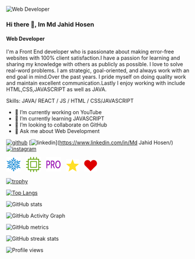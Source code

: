 ![Web Developer](https://media-exp1.licdn.com/dms/image/D5616AQFqVJlWdbCtjQ/profile-displaybackgroundimage-shrink_350_1400/0/1665571270800?e=1671062400&v=beta&t=B2zZiMimqfLxpXIgzgBgagwF0nTueI85dhHKahKqYd4)
### Hi there 👋, Im Md Jahid Hosen
#### Web Developer


I'm a Front End developer who is passionate about making error-free websites with 100% client satisfaction.I have a passion for learning  and sharing my knowledge with others as publicly as possible. I love to solve real-word problems. I am strategic, goal-oriented, and always work with an end goal in mind.Over the past years. I pride myself on doing quality work and maintain excellent communication.Lastly I enjoy working with include HTML,CSS,JAVASCRIPT as well as JAVA.

Skills: JAVA/ REACT / JS / HTML / CSS/JAVASCRIPT 

- 🔭 I’m currently working on YouTube 
- 🌱 I’m currently learning JAVASCRIPT 
- 👯 I’m looking to collaborate on GitHub 
- 💬 Ask me about Web Development 


[<img src='https://cdn.jsdelivr.net/npm/simple-icons@3.0.1/icons/github.svg' alt='github' height='40'>](https://github.com/mdjahidhosen)  [<img src='https://cdn.jsdelivr.net/npm/simple-icons@3.0.1/icons/linkedin.svg' alt='linkedin' height='40'>](https://www.linkedin.com/in/Md Jahid Hosen/)  [<img src='https://cdn.jsdelivr.net/npm/simple-icons@3.0.1/icons/instagram.svg' alt='instagram' height='40'>](https://www.instagram.com/75_jahid/)  

<a href='https://archiveprogram.github.com/'><img src='https://raw.githubusercontent.com/acervenky/animated-github-badges/master/assets/acbadge.gif' width='40' height='40'></a> <a href='https://docs.github.com/en/developers'><img src='https://raw.githubusercontent.com/acervenky/animated-github-badges/master/assets/devbadge.gif' width='40' height='40'></a> <a href='https://github.com/pricing'><img src='https://raw.githubusercontent.com/acervenky/animated-github-badges/master/assets/pro.gif' width='40' height='40'></a> <a href='https://stars.github.com/'><img src='https://raw.githubusercontent.com/acervenky/animated-github-badges/master/assets/starbadge.gif' width='35' height='35'></a> <a href='https://docs.github.com/en/github/supporting-the-open-source-community-with-github-sponsors'><img src='https://raw.githubusercontent.com/acervenky/animated-github-badges/master/assets/sponsorbadge.gif' width='35' height='35'></a> 

[![trophy](https://github-profile-trophy.vercel.app/?username=mdjahidhosen)](https://github.com/ryo-ma/github-profile-trophy)

[![Top Langs](https://github-readme-stats.vercel.app/api/top-langs/?username=mdjahidhosen)](https://github.com/anuraghazra/github-readme-stats)

![GitHub stats](https://github-readme-stats.vercel.app/api?username=mdjahidhosen&show_icons=true&count_private=true)  

![GitHub Activity Graph](https://activity-graph.herokuapp.com/graph?username=mdjahidhosen)  

![GitHub metrics](https://metrics.lecoq.io/mdjahidhosen)  

![GitHub streak stats](https://github-readme-streak-stats.herokuapp.com/?user=mdjahidhosen)  

![Profile views](https://gpvc.arturio.dev/mdjahidhosen)  
